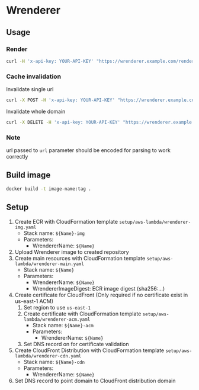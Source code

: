 # Wrenderer

## Usage
### Render
```bash
curl -H 'x-api-key: YOUR-API-KEY' "https://wrenderer.example.com/render?url=https://www.target.com"
```
### Cache invalidation
Invalidate single url
```bash
curl -X POST -H 'x-api-key: YOUR-API-KEY' "https://wrenderer.example.com/render?url=https://www.target.com" 
```
Invalidate whole domain
```bash
curl -X DELETE -H 'x-api-key: YOUR-API-KEY' "https://wrenderer.example.com/render?domain=www.target.com"
```

### Note
url passed to `url` parameter should be encoded for parsing to work correctly

## Build image
```bash
docker build -t image-name:tag .
```

## Setup
1. Create ECR with CloudFormation template `setup/aws-lambda/wrenderer-img.yaml`
    - Stack name: `${Name}-img`
    - Parameters:
        - WrendererName: `${Name}`
1. Upload Wrenderer image to created repository
1. Create main resources with CloudFormation template `setup/aws-lambda/wrenderer-main.yaml`
    - Stack name: `${Name}`
    - Parameters:
        - WrendererName: `${Name}`
        - WrendererImageDigest: ECR image digest (sha256:...)
1. Create certificate for CloudFront (Only required if no certificate exist in us-east-1 ACM)
    1. Set region to use `us-east-1`
    1. Create certificate with CloudFormation template `setup/aws-lambda/wrenderer-acm.yaml`
        - Stack name: `${Name}-acm`
        - Parameters:
            - WrendererName: `${Name}`
    1. Set DNS record on for certificate validation
1. Create CloudFront Distribution with CloudFormation template `setup/aws-lambda/wrenderer-cdn.yaml`
    - Stack name: `${Name}-cdn`
    - Parameters:
        - WrendererName: `${Name}`
1. Set DNS record to point domain to CloudFront distribution domain
        

